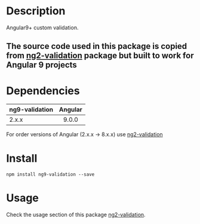 # Description

Angular9+ custom validation.

## The source code used in this package is copied from [ng2-validation](https://www.npmjs.com/package/ng9-validation) package but built to work for Angular 9 projects

# Dependencies

| ng9-validation| Angular       |
| ------------- |:-------------:|
| 2.x.x         | 9.0.0         |

For order versions of Angular (2.x.x -> 8.x.x) use [ng2-validation](https://www.npmjs.com/package/ng9-validation)

# Install

`npm install ng9-validation --save`

# Usage

Check the usage section of this package [ng2-validation](https://www.npmjs.com/package/ng9-validation).
